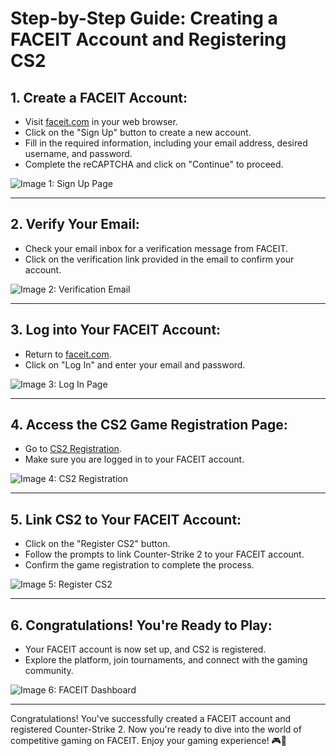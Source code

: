 # Step-by-Step Guide: Creating a FACEIT Account and Registering CS2

## 1. **Create a FACEIT Account:**

   - Visit [faceit.com](https://www.faceit.com/en/signup) in your web browser.
   - Click on the "Sign Up" button to create a new account.
   - Fill in the required information, including your email address, desired username, and password.
   - Complete the reCAPTCHA and click on "Continue" to proceed.

   ![Image 1: Sign Up Page](https://cdn.discordapp.com/attachments/688564775998980128/1174575610929094676/image.png?ex=656817c8&is=6555a2c8&hm=065943f5b5a99cc20f4ffbdcaee11f6665cae98e45a86342f8c3c0f74784f959&)

---

## 2. **Verify Your Email:**

   - Check your email inbox for a verification message from FACEIT.
   - Click on the verification link provided in the email to confirm your account.

   ![Image 2: Verification Email](image2.png)

---

## 3. **Log into Your FACEIT Account:**

   - Return to [faceit.com](https://faceit.com).
   - Click on "Log In" and enter your email and password.

   ![Image 3: Log In Page](image3.png)

---

## 4. **Access the CS2 Game Registration Page:**

   - Go to [CS2 Registration](https://www.faceit.com/en/register-game/cs2).
   - Make sure you are logged in to your FACEIT account.

   ![Image 4: CS2 Registration](image4.png)

---

## 5. **Link CS2 to Your FACEIT Account:**

   - Click on the "Register CS2" button.
   - Follow the prompts to link Counter-Strike 2 to your FACEIT account.
   - Confirm the game registration to complete the process.

   ![Image 5: Register CS2](image5.png)

---

## 6. **Congratulations! You're Ready to Play:**

   - Your FACEIT account is now set up, and CS2 is registered.
   - Explore the platform, join tournaments, and connect with the gaming community.

   ![Image 6: FACEIT Dashboard](image6.png)

---

Congratulations! You've successfully created a FACEIT account and registered Counter-Strike 2. Now you're ready to dive into the world of competitive gaming on FACEIT. Enjoy your gaming experience! 🎮🚀
